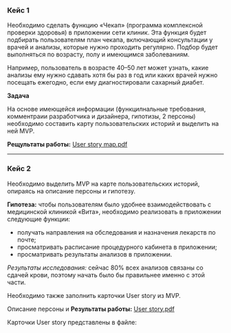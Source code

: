 ### **Кейс 1**

Необходимо сделать функцию «Чекап» (программа комплексной проверки здоровья) в приложении сети клиник. Эта функция будет подбирать пользователям план чекапа, включающий консультации у врачей и анализы, которые нужно проходить регулярно. Подбор будет выполняться по возрасту, полу и имеющимся заболеваниям.

Например, пользователь в возрасте 40–50 лет может узнать, какие анализы ему нужно сдавать хотя бы раз в год или каких врачей нужно посещать ежегодно, если ему диагностировали сахарный диабет. 

 **Задача**

На основе имеющейся информации (функцилнальные требования, комментраии разработчика и дизайнера, гипотизы, 2 персоны) необходимо составить карту пользовательских историй и выделить на ней MVP.

**Рещультаты работы:** [User story map.pdf](https://github.com/TatianaMarutko/Portfolio/blob/main/YandexPracticum/User%20Story%20Map/User%20story%20map.pdf)
___ 

### **Кейс 2**

Необходимо выделить MVP на карте пользовательских историй, опираясь на описание персоны и гипотезу.

**Гипотеза:** чтобы пользователям было удобнее взаимодействовать с медицинской клиникой «Вита», необходимо реализовать в приложении следующие функции:
  - получать направления на обследования и назначения лекарств по почте;
  - просматривать расписание процедурного кабинета в приложении;
  - просматривать результаты анализов в приложении.
   
*Результаты исследования:* сейчас 80% всех анализов связаны со сдачей крови, поэтому начать было бы правильнее именно с этой части.

Необходимо также заполнить карточки User story из MVP.

Описание персоны и **Результаты работы:** [User story.pdf](https://github.com/TatianaMarutko/Portfolio/blob/main/YandexPracticum/User%20Story%20Map/User%20story.pdf)

Карточки User story представлены в файле:
